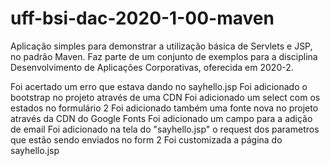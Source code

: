 # uff-bsi-dac-2020-1-00-maven
Aplicação simples para demonstrar a utilização básica de Servlets e JSP, no padrão Maven. Faz parte de um conjunto de exemplos para a disciplina Desenvolvimento de Aplicações Corporativas, oferecida em 2020-2.

Foi acertado um erro que estava dando no sayhello.jsp
Foi adicionado o bootstrap no projeto através de uma CDN
Foi adicionado um select com os estados no formulário 2
Foi adicionado também uma fonte nova no projeto através da CDN do Google Fonts
Foi adicionado um campo para a adição de email
Foi adicionado na tela do "sayhello.jsp" o request dos parametros que estão sendo enviados no form 2
Foi customizada a página do sayhello.jsp